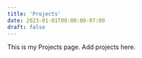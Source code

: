 ```yaml
---
title: 'Projects'
date: 2023-01-01T08:00:00-07:00
draft: false
---
```


This is my Projects page. Add projects here.